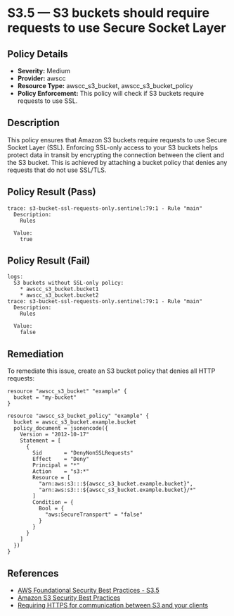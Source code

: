 # S3.5 — S3 buckets should require requests to use Secure Socket Layer

## Policy Details

* **Severity:** Medium
* **Provider:** awscc
* **Resource Type:** awscc_s3_bucket, awscc_s3_bucket_policy
* **Policy Enforcement:** This policy will check if S3 buckets require requests to use SSL.

## Description

This policy ensures that Amazon S3 buckets require requests to use Secure Socket Layer (SSL). Enforcing SSL-only access to your S3 buckets helps protect data in transit by encrypting the connection between the client and the S3 bucket. This is achieved by attaching a bucket policy that denies any requests that do not use SSL/TLS.

## Policy Result (Pass)

```
trace: s3-bucket-ssl-requests-only.sentinel:79:1 - Rule "main"
  Description:
    Rules

  Value:
    true
```

## Policy Result (Fail)

```
logs:
  S3 buckets without SSL-only policy:
    * awscc_s3_bucket.bucket1
    * awscc_s3_bucket.bucket2
trace: s3-bucket-ssl-requests-only.sentinel:79:1 - Rule "main"
  Description:
    Rules

  Value:
    false
```

## Remediation

To remediate this issue, create an S3 bucket policy that denies all HTTP requests:

```hcl
resource "awscc_s3_bucket" "example" {
  bucket = "my-bucket"
}

resource "awscc_s3_bucket_policy" "example" {
  bucket = awscc_s3_bucket.example.bucket
  policy_document = jsonencode({
    Version = "2012-10-17"
    Statement = [
      {
        Sid       = "DenyNonSSLRequests"
        Effect    = "Deny"
        Principal = "*"
        Action    = "s3:*"
        Resource = [
          "arn:aws:s3:::${awscc_s3_bucket.example.bucket}",
          "arn:aws:s3:::${awscc_s3_bucket.example.bucket}/*"
        ]
        Condition = {
          Bool = {
            "aws:SecureTransport" = "false"
          }
        }
      }
    ]
  })
}
```

## References

- [AWS Foundational Security Best Practices - S3.5](https://docs.aws.amazon.com/securityhub/latest/userguide/securityhub-standards-fsbp-controls.html#fsbp-s3-5)
- [Amazon S3 Security Best Practices](https://docs.aws.amazon.com/AmazonS3/latest/userguide/security-best-practices.html)
- [Requiring HTTPS for communication between S3 and your clients](https://aws.amazon.com/premiumsupport/knowledge-center/s3-bucket-policy-for-config-rule/)
